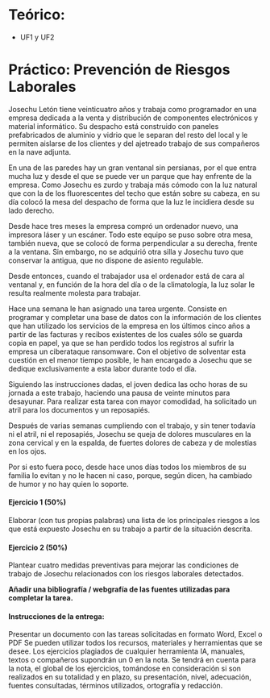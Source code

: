 # Teórico:

  - UF1 y UF2

# Práctico: Prevención de Riesgos Laborales

Josechu Letón tiene veinticuatro años y trabaja como programador en una empresa dedicada a la venta y distribución de componentes electrónicos y material informático. Su despacho está construido con paneles prefabricados de aluminio y vidrio que le separan del resto del local y le permiten aislarse de los clientes y del ajetreado trabajo de sus compañeros en la nave adjunta. 

En una de las paredes hay un gran ventanal sin persianas, por el que entra mucha luz y desde el que se puede ver un parque que hay enfrente de la empresa. Como Josechu es zurdo y trabaja más cómodo con la luz natural que con la de los fluorescentes del techo que están sobre su cabeza, en su día colocó la mesa del despacho de forma que la luz le incidiera desde su lado derecho.

Desde hace tres meses la empresa compró un ordenador nuevo, una impresora láser y un escáner. Todo este equipo se puso sobre otra mesa, también nueva, que se colocó de forma perpendicular a su derecha, frente a la ventana. Sin embargo, no se adquirió otra silla y Josechu tuvo que conservar la antigua, que no dispone de asiento regulable.

Desde entonces, cuando el trabajador usa el ordenador está de cara al ventanal y, en función de la hora del día o de la climatología, la luz solar le resulta realmente molesta para trabajar.

Hace una semana le han asignado una tarea urgente. Consiste en programar y completar una base de datos con la información de los clientes que han utilizado los servicios de la empresa en los últimos cinco años a partir de las facturas y recibos existentes de los cuales sólo se guarda copia en papel, ya que se han perdido todos los registros al sufrir la empresa un ciberataque ransomware. Con el objetivo de solventar esta cuestión en el menor tiempo posible, le han encargado a Josechu que se dedique exclusivamente a esta labor durante todo el día. 

Siguiendo las instrucciones dadas, el joven dedica las ocho horas de su jornada a este trabajo, haciendo una pausa de veinte minutos para desayunar. Para realizar esta tarea con mayor comodidad, ha solicitado un atril para los documentos y un reposapiés.

Después de varias semanas cumpliendo con el trabajo, y sin tener todavía ni el atril, ni el reposapiés, Josechu se queja de dolores musculares en la zona cervical y en la espalda, de fuertes dolores de cabeza y de molestias en los ojos. 

Por si esto fuera poco, desde hace unos días todos los miembros de su familia lo evitan y no le hacen ni caso, porque, según dicen, ha cambiado de humor y no hay quien lo soporte.

 

#### Ejercicio 1 (50%)

Elaborar (con tus propias palabras) una lista de los principales riesgos a los que está expuesto Josechu en su trabajo a partir de la situación descrita.

#### Ejercicio 2 (50%)

Plantear cuatro medidas preventivas para mejorar las condiciones de trabajo de Josechu relacionados con los riesgos laborales detectados.

**Añadir una bibliografía / webgrafía de las fuentes utilizadas para completar la tarea.**

#### Instrucciones de la entrega:

Presentar un documento con las tareas solicitadas en formato Word, Excel o PDF
Se pueden utilizar todos los recursos, materiales y herramientas que se desee.
Los ejercicios plagiados de cualquier herramienta IA, manuales, textos o compañeros supondrán un 0 en la nota.
Se tendrá en cuenta para la nota, el global de los ejercicios, tomándose en consideración si son realizados en su totalidad y en plazo, su presentación, nivel, adecuación, fuentes consultadas, términos utilizados, ortografía y redacción.
